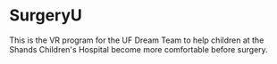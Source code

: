 # SurgeryU
This is the VR program for the UF Dream Team to help children at the Shands Children's Hospital become more comfortable before surgery.
